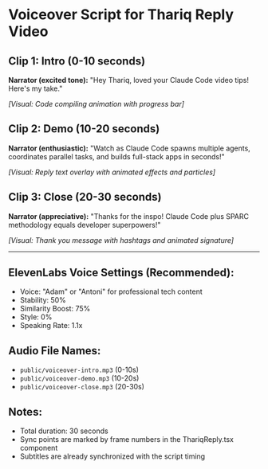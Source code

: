 # Voiceover Script for Thariq Reply Video

## Clip 1: Intro (0-10 seconds)
**Narrator (excited tone):**
"Hey Thariq, loved your Claude Code video tips! Here's my take."

*[Visual: Code compiling animation with progress bar]*

## Clip 2: Demo (10-20 seconds)
**Narrator (enthusiastic):**
"Watch as Claude Code spawns multiple agents, coordinates parallel tasks, and builds full-stack apps in seconds!"

*[Visual: Reply text overlay with animated effects and particles]*

## Clip 3: Close (20-30 seconds)
**Narrator (appreciative):**
"Thanks for the inspo! Claude Code plus SPARC methodology equals developer superpowers!"

*[Visual: Thank you message with hashtags and animated signature]*

---

## ElevenLabs Voice Settings (Recommended):
- Voice: "Adam" or "Antoni" for professional tech content
- Stability: 50%
- Similarity Boost: 75%
- Style: 0%
- Speaking Rate: 1.1x

## Audio File Names:
- `public/voiceover-intro.mp3` (0-10s)
- `public/voiceover-demo.mp3` (10-20s)
- `public/voiceover-close.mp3` (20-30s)

## Notes:
- Total duration: 30 seconds
- Sync points are marked by frame numbers in the ThariqReply.tsx component
- Subtitles are already synchronized with the script timing